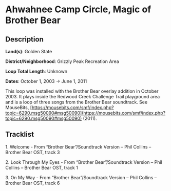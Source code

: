 # Ahwahnee Camp Circle, Magic of Brother Bear

## Description

**Land(s)**: Golden State

**District/Neighborhood**: Grizzly Peak Recreation Area

**Loop Total Length**: Unknown

**Dates**: October 1, 2003 → June 1, 2011

This loop was installed with the Brother Bear overlay addition in October 2003. It plays inside the Redwood Creek Challenge Trail playground area and is a loop of three songs from the Brother Bear soundtrack. See MouseBits, [https://mousebits.com/smf/index.php?topic=6290.msg50090#msg50090](https://mousebits.com/smf/index.php?topic=6290.msg50090#msg50090) (2011).

## Tracklist

1\. Welcome - From “Brother Bear”/Soundtrack Version – Phil Collins – Brother Bear OST, track 3



2\. Look Through My Eyes - From “Brother Bear”/Soundtrack Version – Phil Collins – Brother Bear OST, track 1



3\. On My Way - From “Brother Bear”/Soundtrack Version – Phil Collins – Brother Bear OST, track 6


